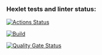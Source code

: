### Hexlet tests and linter status:
[![Actions Status](https://github.com/AlexandrBorovkov/python-project-52/actions/workflows/hexlet-check.yml/badge.svg)](https://github.com/AlexandrBorovkov/python-project-52/actions)

[![Build](https://github.com/AlexandrBorovkov/python-project-52/actions/workflows/build.yml/badge.svg)](https://github.com/AlexandrBorovkov/python-project-52/actions/workflows/build.yml)

[![Quality Gate Status](https://sonarcloud.io/api/project_badges/measure?project=AlexandrBorovkov_python-project-52&metric=alert_status)](https://sonarcloud.io/summary/new_code?id=AlexandrBorovkov_python-project-52)
